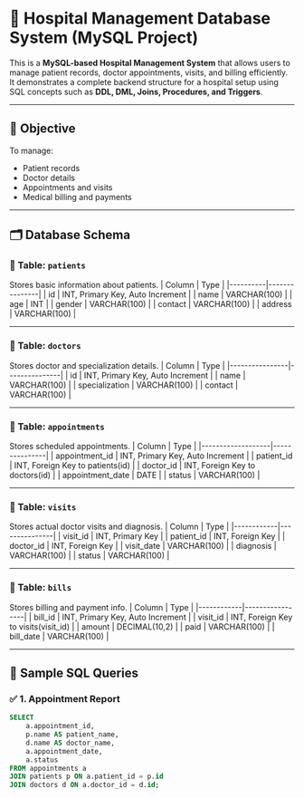# 🏥 Hospital Management Database System (MySQL Project)

This is a **MySQL-based Hospital Management System** that allows users to manage patient records, doctor appointments, visits, and billing efficiently. It demonstrates a complete backend structure for a hospital setup using SQL concepts such as **DDL, DML, Joins, Procedures, and Triggers**.

---

## 📌 Objective

To manage:
- Patient records
- Doctor details
- Appointments and visits
- Medical billing and payments

---

## 🗂️ Database Schema

### 📄 Table: `patients`
Stores basic information about patients.
| Column   | Type          |
|----------|---------------|
| id       | INT, Primary Key, Auto Increment |
| name     | VARCHAR(100)  |
| age      | INT           |
| gender   | VARCHAR(100)  |
| contact  | VARCHAR(100)  |
| address  | VARCHAR(100)  |

---

### 📄 Table: `doctors`
Stores doctor and specialization details.
| Column         | Type          |
|----------------|---------------|
| id             | INT, Primary Key, Auto Increment |
| name           | VARCHAR(100)  |
| specialization | VARCHAR(100)  |
| contact        | VARCHAR(100)  |

---

### 📄 Table: `appointments`
Stores scheduled appointments.
| Column            | Type          |
|-------------------|---------------|
| appointment_id    | INT, Primary Key, Auto Increment |
| patient_id        | INT, Foreign Key to patients(id) |
| doctor_id         | INT, Foreign Key to doctors(id)  |
| appointment_date  | DATE          |
| status            | VARCHAR(100)  |

---

### 📄 Table: `visits`
Stores actual doctor visits and diagnosis.
| Column     | Type          |
|------------|---------------|
| visit_id   | INT, Primary Key |
| patient_id | INT, Foreign Key |
| doctor_id  | INT, Foreign Key |
| visit_date | VARCHAR(100)  |
| diagnosis  | VARCHAR(100)  |
| status     | VARCHAR(100)  |

---

### 📄 Table: `bills`
Stores billing and payment info.
| Column     | Type            |
|------------|-----------------|
| bill_id    | INT, Primary Key, Auto Increment |
| visit_id   | INT, Foreign Key to visits(visit_id) |
| amount     | DECIMAL(10,2)   |
| paid       | VARCHAR(100)    |
| bill_date  | VARCHAR(100)    |

---

## 🧪 Sample SQL Queries

### ✅ 1. Appointment Report
```sql
SELECT 
    a.appointment_id,
    p.name AS patient_name,
    d.name AS doctor_name,
    a.appointment_date,
    a.status
FROM appointments a
JOIN patients p ON a.patient_id = p.id
JOIN doctors d ON a.doctor_id = d.id;
